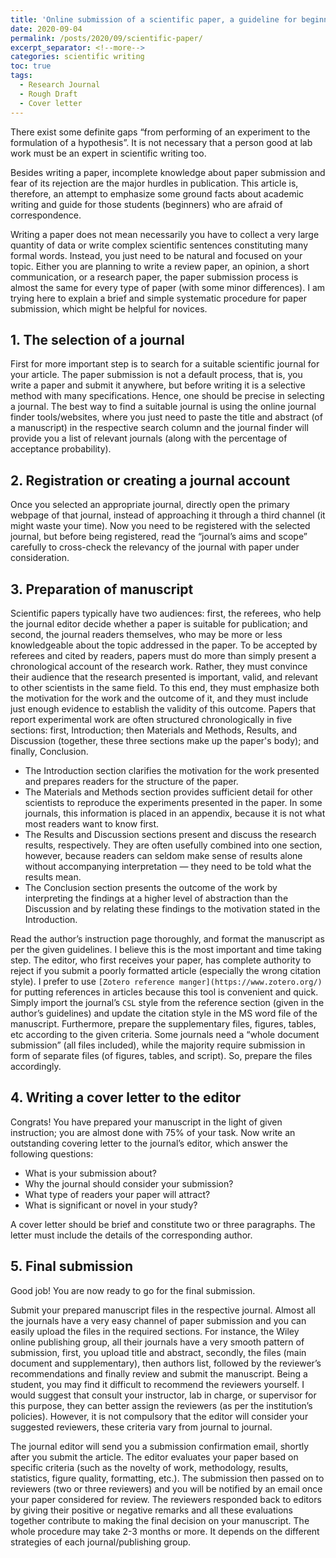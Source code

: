 ```yaml
---
title: 'Online submission of a scientific paper, a guideline for beginners'
date: 2020-09-04
permalink: /posts/2020/09/scientific-paper/
excerpt_separator: <!--more-->
categories: scientific writing
toc: true
tags:
  - Research Journal
  - Rough Draft
  - Cover letter
---
```

There exist some definite gaps “from performing of an experiment to the formulation of a hypothesis”. It is not necessary that a person good at lab work must be an expert in scientific writing too.
<!--more-->
Besides writing a paper, incomplete knowledge about paper submission and fear of its rejection are the major hurdles in publication. This article is, therefore, an attempt to emphasize some ground facts about academic writing and guide for those students (beginners) who are afraid of correspondence.
<!--more-->
Writing a paper does not mean necessarily you have to collect a very large quantity of data or write complex scientific sentences constituting many formal words. Instead, you just need to be natural and focused on your topic. Either you are planning to write a review paper, an opinion, a short communication, or a research paper, the paper submission process is almost the same for every type of paper (with some minor differences). I am trying here to explain a brief and simple systematic procedure for paper submission, which might be helpful for novices.
<!--more-->
## 1. The selection of a journal
First for more important step is to search for a suitable scientific journal for your article. The paper submission is not a default process, that is, you write a paper and submit it anywhere, but before writing it is a selective method with many specifications. Hence, one should be precise in selecting a journal. The best way to find a suitable journal is using the online journal finder tools/websites, where you just need to paste the title and abstract (of a manuscript) in the respective search column and the journal finder will provide you a list of relevant journals (along with the percentage of acceptance probability).
## 2. Registration or creating a journal account
Once you selected an appropriate journal, directly open the primary webpage of that journal, instead of approaching it through a third channel (it might waste your time). Now you need to be registered with the selected journal, but before being registered, read the “journal’s aims and scope” carefully to cross-check the relevancy of the journal with paper under consideration.
## 3. Preparation of manuscript
Scientific papers typically have two audiences: first, the referees, who help the journal editor decide whether a paper is suitable for publication; and second, the journal readers themselves, who may be more or less knowledgeable about the topic addressed in the paper. To be accepted by referees and cited by readers, papers must do more than simply present a chronological account of the research work. Rather, they must convince their audience that the research presented is important, valid, and relevant to other scientists in the same field. To this end, they must emphasize both the motivation for the work and the outcome of it, and they must include just enough evidence to establish the validity of this outcome.
Papers that report experimental work are often structured chronologically in five sections: first, Introduction; then Materials and Methods, Results, and Discussion (together, these three sections make up the paper's body); and finally, Conclusion.
 - The Introduction section clarifies the motivation for the work presented and prepares readers for the structure of the paper.
 - The Materials and Methods section provides sufficient detail for other scientists to reproduce the experiments presented in the paper. In some journals, this information is placed in an appendix, because it is not what most readers want to know first.
 - The Results and Discussion sections present and discuss the research results, respectively. They are often usefully combined into one section, however, because readers can seldom make sense of results alone without accompanying interpretation — they need to be told what the results mean.
 - The Conclusion section presents the outcome of the work by interpreting the findings at a higher level of abstraction than the Discussion and by relating these findings to the motivation stated in the Introduction.
 
Read the author’s instruction page thoroughly, and format the manuscript as per the given guidelines. I believe this is the most important and time taking step. The editor, who first receives your paper, has complete authority to reject if you submit a poorly formatted article (especially the wrong citation style). I prefer to use `[Zotero reference manger](https://www.zotero.org/)` for putting references in articles because this tool is convenient and quick. Simply import the journal’s `CSL` style from the reference section (given in the author’s guidelines) and update the citation style in the MS word file of the manuscript. Furthermore, prepare the supplementary files, figures, tables, etc according to the given criteria. Some journals need a “whole document submission” (all files included), while the majority require submission in form of separate files (of figures, tables, and script). So, prepare the files accordingly.

## 4. Writing a cover letter to the editor
Congrats! You have prepared your manuscript in the light of given instruction; you are almost done with 75% of your task. Now write an outstanding covering letter to the journal’s editor, which answer the following questions:
<!--more-->
- What is your submission about?
- Why the journal should consider your submission?
- What type of readers your paper will attract?
- What is significant or novel in your study?

A cover letter should be brief and constitute two or three paragraphs. The letter must include the details of the corresponding author.
## 5. Final submission
Good job! You are now ready to go for the final submission.
<!--more-->
Submit your prepared manuscript files in the respective journal. Almost all the journals have a very easy channel of paper submission and you can easily upload the files in the required sections. For instance, the Wiley online publishing group, all their journals have a very smooth pattern of submission, first, you upload title and abstract, secondly, the files (main document and supplementary), then authors list, followed by the reviewer’s recommendations and finally review and submit the manuscript. Being a student, you may find it difficult to recommend the reviewers yourself. I would suggest that consult your instructor, lab in charge, or supervisor for this purpose, they can better assign the reviewers (as per the institution’s policies). However, it is not compulsory that the editor will consider your suggested reviewers, these criteria vary from journal to journal.
<!--more-->
The journal editor will send you a submission confirmation email, shortly after you submit the article. The editor evaluates your paper based on specific criteria (such as the novelty of work, methodology, results, statistics, figure quality, formatting, etc.). The submission then passed on to reviewers (two or three reviewers) and you will be notified by an email once your paper considered for review. The reviewers responded back to editors by giving their positive or negative remarks and all these evaluations together contribute to making the final decision on your manuscript. The whole procedure may take 2-3 months or more. It depends on the different strategies of each journal/publishing group.
